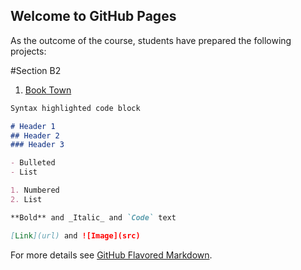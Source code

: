 ## Welcome to GitHub Pages
As the outcome of the course, students have prepared the following projects:

#Section B2
1. [Book Town](https://CSE3200-Spring2020.github.io/project)



```markdown
Syntax highlighted code block

# Header 1
## Header 2
### Header 3

- Bulleted
- List

1. Numbered
2. List

**Bold** and _Italic_ and `Code` text

[Link](url) and ![Image](src)
```

For more details see [GitHub Flavored Markdown](https://guides.github.com/features/mastering-markdown/).


